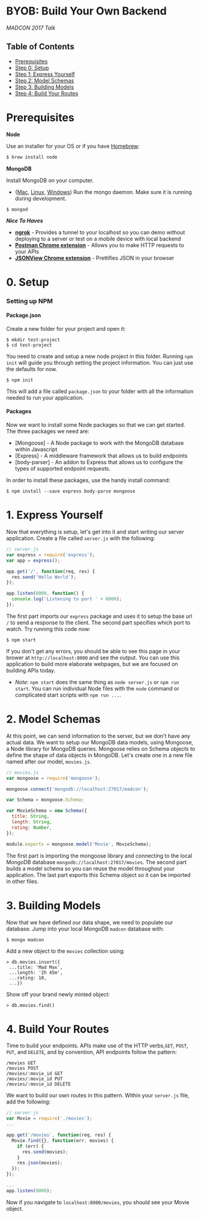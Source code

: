 # BYOB: Build Your Own Backend
*MADCON 2017 Talk*

## Table of Contents
- [Prerequisites](https://gist.github.com/nlaz/3348fb41fdf86348165825c37b4a9048#prerequisites)
- [Step 0: Setup](https://gist.github.com/nlaz/3348fb41fdf86348165825c37b4a9048#0-setup)
- [Step 1: Express Yourself](https://gist.github.com/nlaz/3348fb41fdf86348165825c37b4a9048#1-express-yourself)
- [Step 2: Model Schemas](https://gist.github.com/nlaz/3348fb41fdf86348165825c37b4a9048#2-model-schemas)
- [Step 3: Building Models](https://gist.github.com/nlaz/3348fb41fdf86348165825c37b4a9048#3-building-models)
- [Step 4: Build Your Routes](https://gist.github.com/nlaz/3348fb41fdf86348165825c37b4a9048#4-build-your-routes)

# Prerequisites
**Node**

Use an installer for your OS or if you have [Homebrew](http://brew.sh/):
```sh
$ brew install node
```

**MongoDB**

Install MongoDB on your computer.
- ([Mac](https://docs.mongodb.com/manual/tutorial/install-mongodb-on-os-x/), [Linux](https://docs.mongodb.com/manual/administration/install-on-linux/), [Windows](https://docs.mongodb.com/manual/tutorial/install-mongodb-on-windows/))
Run the mongo daemon. Make sure it is running during development.
```
$ mongod
```

_**Nice To Haves**_
- **[ngrok](https://ngrok.com/)** - Provides a tunnel to your localhost so you can demo without deploying to a server or test on a mobile device with local backend
- **[Postman Chrome extension](https://chrome.google.com/webstore/detail/postman/fhbjgbiflinjbdggehcddcbncdddomop?hl=en)** - Allows you to make HTTP requests to your APIs
- **[JSONView Chrome extension](https://chrome.google.com/webstore/detail/jsonview/chklaanhfefbnpoihckbnefhakgolnmc?hl=en)** - Prettifies JSON in your browser


# 0. Setup

### Setting up NPM
#### Package.json
Create a new folder for your project and open it:
```
$ mkdir test-project
$ cd test-project
```
You need to create and setup a new node project in this folder. Running `npm init` will guide you through setting the project information. You can just use the defaults for now.
```
$ npm init
```
This will add a file called `package.json` to your folder with all the information needed to run your application.

#### Packages
Now we want to install some Node packages so that we can get started. The three packages we need are:
- [Mongoose] - A Node package to work with the MongoDB database within Javascript
- [Express] - A middleware framework that allows us to build endpoints
- [body-parser] - An addon to Express that allows us to configure the types of supported endpoint requests.

In order to install these packages, use the handy install command:
```
$ npm install --save express body-parse mongoose
```


# 1. Express Yourself

Now that everything is setup, let's get into it and start writing our server application. Create a file called `server.js` with the following:

```js
// server.js
var express = require('express');
var app = express();

app.get('/', function(req, res) {
  res.send('Hello World');
});

app.listen(8000, function() {
  console.log('Listening to port ' + 8000);
});
```

The first part imports our `express` package and uses it to setup the base url `/` to send a response to the client. The second part specifies which port to watch. Try running this code now:
```
$ npm start
```
If you don't get any errors, you should be able to see this page in your brower at `http://localhost:8000` and see the output. You can use this application to build more elaborate webpages, but we are focused on building APIs today. 

* *Note*: `npm start` does the same thing as `node server.js` or `npm run start`. You can run individual Node files with the `node` command or complicated start scripts with `npm run ...`.


# 2. Model Schemas
At this point, we can send information to the server, but we don't have any actual data. We want to setup our MongoDB data models, using Mongoose, a Node library for MongoDB queries. Mongoose relies on Schema objects to define the shape of data objects in MongoDB. Let's create one in a new file named after our model, `movies.js`.

```js
// movies.js
var mongoose = require('mongoose');

mongoose.connect('mongodb://localhost:27017/madcon');

var Schema = mongoose.Schema;

var MovieSchema = new Schema({
  title: String,
  length: String,
  rating: Number,
});

module.exports = mongoose.model('Movie', MovieSchema);
```

The first part is importing the mongoose library and connecting to the local MongoDB database `mongodb://localhost:27017/movies`. The second part builds a model schema so you can reuse the model throughout your application. The last part exports this Schema object so it can be imported in other files.

# 3. Building Models
Now that we have defined our data shape, we need to populate our database. Jump into your local MongoDB `madcon` database with:
```
$ mongo madcon
```

Add a new object to the `movies` collection using:
```
> db.movies.insert({
 ...title: 'Mad Max',
 ...length: '2h 45m',
 ...rating: 10,
 ...})
 ```
 Show off your brand newly minted object:
 ```
 > db.movies.find()
 ```

# 4. Build Your Routes
Time to build your endpoints. APIs make use of the HTTP verbs,`GET`, `POST`, `PUT`, and `DELETE`, and by convention, API endpoints follow the pattern:
```
/movies GET
/movies POST
/movies/:movie_id GET
/movies/:movie_id PUT
/movies/:movie_id DELETE
```
We want to build our own routes in this pattern. Within your `server.js` file, add the following:

```js
// server.js
var Movie = require('./movies');
...

app.get('/movies', function(req, res) {
  Movie.find({}, function(err, movies) {
    if (err) {
      res.send(movies);
    }
    res.json(movies);
  });
});

...
app.listen(8000);
```

Now if you navigate to `localhost:8000/movies`, you should see your Movie object.
